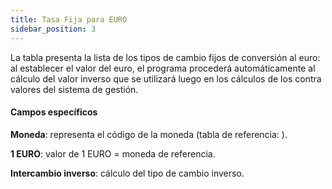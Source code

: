 ```yaml
---
title: Tasa Fija para EURO
sidebar_position: 3
---
```


La tabla presenta la lista de los tipos de cambio fijos de conversión al euro: al establecer el valor del euro, el programa procederá automáticamente al cálculo del valor inverso que se utilizará luego en los cálculos de los contra valores del sistema de gestión.

#### Campos específicos 

**Moneda**: representa el código de la moneda (tabla de referencia: ).

**1 EURO**: valor de 1 EURO = moneda de referencia.

**Intercambio inverso**: cálculo del tipo de cambio inverso.